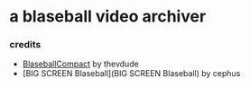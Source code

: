 # a blaseball video archiver

### credits
- [BlaseballCompact](https://thevdude.github.io/BlaseballCompact/) by thevdude
- [BIG SCREEN Blaseball](BIG SCREEN Blaseball) by cephus
